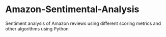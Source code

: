 # Amazon-Sentimental-Analysis
 Sentiment analysis of Amazon reviews using different scoring metrics and other algorithms using Python
